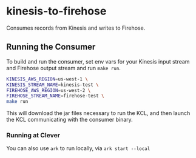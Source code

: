 # kinesis-to-firehose

Consumes records from Kinesis and writes to Firehose.

## Running the Consumer

To build and run the consumer, set env vars for your Kinesis input stream and Firehose output stream and run `make run`.

``` bash
KINESIS_AWS_REGION=us-west-1 \
KINESIS_STREAM_NAME=kinesis-test \
FIREHOSE_AWS_REGION=us-west-2 \
FIREHOSE_STREAM_NAME=firehose-test \
make run
```

This will download the jar files necessary to run the KCL, and then launch the KCL communicating with the consumer binary.

### Running at Clever

You can also use `ark` to run locally, via `ark start --local`
